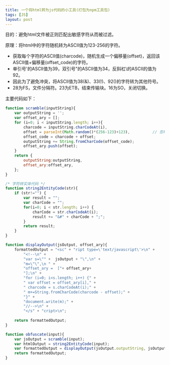 ```yaml
---
title: 一个将html转为js代码的小工具(打包为npm工具包)
tags: [JS]
layout: post
---
```


目的：避免html文件被正则匹配出敏感字符从而被过滤。

原理：将html中的字符随机转为ASCII值为123-256的字符。

*  获取每个字符的ASCII值(charcode)，随机生成一个偏移量(offset)，返回该ASCII值+偏移量(offset_code)的字符。
* 单引号'的ASCII值为39，双引号"的ASCII值为34，反斜杠\的ASCII的值为92。
* 因此为了避免冲突，将ASCII值为38(&)、33(!)、92(\)的字符转为其他符号。
* 28为FS，文件分隔符。23为ETB，结束传输块。16为SO，关闭切换。

主要代码如下：

```javascript
function scramble(inputString){
    var outputString = '';
    var offset_ary = [];
    for (i=0; i < inputString.length; i++){
        charcode = inputString.charCodeAt(i),
        offset = parseInt(Math.random()*(256-123)+123),          // 忽略前123个ASCII码。其中包括字母，换行符、回车符、反斜杠、单引号、双引号特殊字符等。
        offset_code = charcode + offset;
        outputString += String.fromCharCode(offset_code);
        offset_ary.push(offset);                                        // 保存偏移量，用于对ASCII码值进行恢复。
    }
    return {
        outputString:outputString,
        offset_ary:offset_ary,
    };
}

/* 字符转实体代码 */                
function string2EntityCode(str){
    if (str!="") {
        var result = "";
        var charCode = "";
        for(i=0; i < str.length; i++) {
            charCode = str.charCodeAt(i);
            result += "&#" + charCode + ";";
        }
        return result;
    }
}

function displayOutput(jsOutput, offset_ary){
    formattedOutput = "<sc" + "ript type=\'text/javascript\'>\n" +
		"<!--\n" +
		"var s=\"" +  jsOutput + "\",\n" + 
		"m=\"\",\n " +
		"offset_ary =  ["+ offset_ary+
		"];\n" + 
		"for (i=0; i<s.length; i++) {" +
		" var offset = offset_ary[i]," +
		" charcode = s.charCodeAt(i);" +  
		" m+=String.fromCharCode(charcode - offset);" +
		"}" +
		"document.write(m);" +
		"//-->\n" +
		"</s" + "cript>\n";
                      
    return formattedOutput;                 
}

function obfuscate(input){
    var jsOutput = scramble(input);
    var htmlOutput = string2EntityCode(input);
    var formattedOutput = displayOutput(jsOutput.outputString, jsOutput.offset_ary);
    return formattedOutput;
}

```